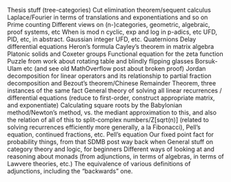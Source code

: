 Thesis stuff (tree-categories)
Cut elimination theorem/sequent calculus
Laplace/Fourier in terms of translations and exponentiations and so on
Prime counting
Different views on (n-)categories, geometric, algebraic, proof systems, etc
When is mod n cyclic, exp and log in p-adics, etc
UFD, PID, etc, in abstract.
Gaussian integer UFD, etc.
Quaternions
Delay differential equations
Heron’s formula
Cayley’s theorem in matrix algebra
Platonic solids and Coxeter groups
Functional equation for the zeta function
Puzzle from work about rotating table and blindly flipping glasses
Borsuk-Ulam etc (and see old MathOverflow post about broken proof)
Jordan decomposition for linear operators and its relationship to partial fraction decomposition and Bezout’s theorem/Chinese Remainder Theorem, three instances of the same fact
General theory of solving all linear recurrences / differential equations (reduce to first-order, construct appropriate matrix, and exponentiate)
Calculating square roots by the Babylonian method/Newton’s method, vs. the mediant approximation to this, and also the relation of all of this to split-complex numbers/Z[sqrt(n)] \(related to solving recurrences efficiently more generally, a la Fibonacci\), Pell’s equation, continued fractions, etc.
Pell’s equation
Our fixed point fact for probability things, from that SDMB post way back when
General stuff on category theory and logic, for beginners
Different ways of looking at and reasoning about monads (from adjunctions, in terms of algebras, in terms of Lawvere theories, etc.)
The equivalence of various definitions of adjunctions, including the “backwards” one.